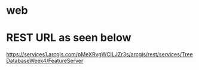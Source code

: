 #  web
#  REST URL as seen below
https://services1.arcgis.com/pMeXRvgWClLJZr3s/arcgis/rest/services/TreeDatabaseWeek4/FeatureServer
